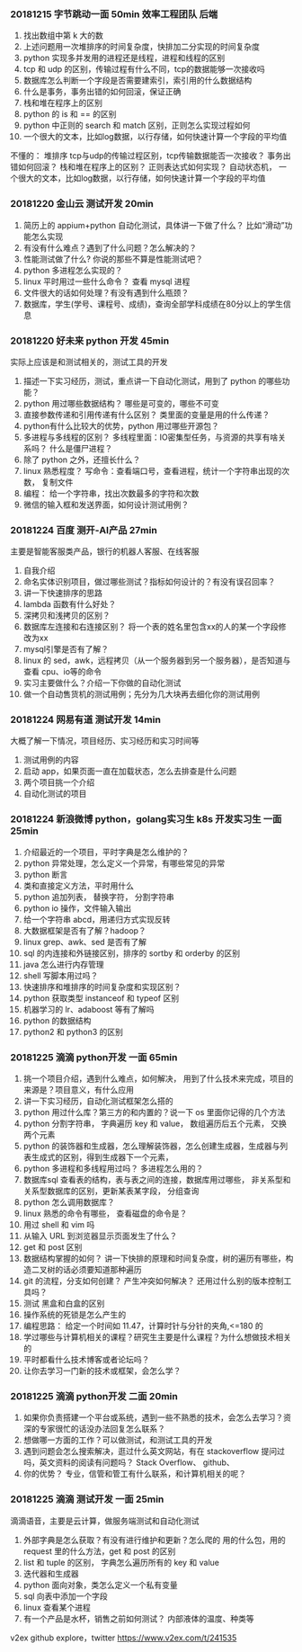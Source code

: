 ### 20181215 字节跳动一面 50min 效率工程团队 后端
1. 找出数组中第 k 大的数
2. 上述问题用一次堆排序的时间复杂度，快排加二分实现的时间复杂度
3. python 实现多并发用的进程还是线程，进程和线程的区别
4. tcp 和 udp 的区别，传输过程有什么不同，tcp的数据能够一次接收吗
5. 数据库怎么判断一个字段是否需要建索引，索引用的什么数据结构
6. 什么是事务，事务出错的如何回滚，保证正确
7. 栈和堆在程序上的区别
8. python 的 is 和 == 的区别
9. python 中正则的 search 和 match 区别，正则怎么实现过程如何
10. 一个很大的文本，比如log数据，以行存储，如何快速计算一个字段的平均值

不懂的：
堆排序
tcp与udp的传输过程区别，tcp传输数据能否一次接收？
事务出错如何回滚？ 
栈和堆在程序上的区别？
正则表达式如何实现？ 自动状态机，
一个很大的文本，比如log数据，以行存储，如何快速计算一个字段的平均值

### 20181220 金山云 测试开发 20min
1. 简历上的 appium+python 自动化测试，具体讲一下做了什么？ 比如“滑动”功能怎么实现
2. 有没有什么难点？遇到了什么问题？怎么解决的？ 
3. 性能测试做了什么? 你说的那些不算是性能测试吧？
4. python 多进程怎么实现的？
5. linux 平时用过一些什么命令？ 查看 mysql 进程
6. 文件很大的话如何处理？有没有遇到什么瓶颈？
7. 数据库，学生(学号、课程号、成绩)，查询全部学科成绩在80分以上的学生信息

### 20181220 好未来 python 开发 45min
实际上应该是和测试相关的，测试工具的开发
1. 描述一下实习经历，测试，重点讲一下自动化测试，用到了 python 的哪些功能？
2. python 用过哪些数据结构？ 哪些是可变的，哪些不可变
3. 直接参数传递和引用传递有什么区别？ 类里面的变量是用的什么传递？
4. python有什么比较大的优势，python 用过哪些开源包？
5. 多进程与多线程的区别？ 多线程里面：IO密集型任务，与资源的共享有啥关系吗？ 什么是僵尸进程？
6. 除了 python 之外，还擅长什么？
7. linux 熟悉程度？ 写命令：查看端口号，查看进程，统计一个字符串出现的次数， 复制文件
8. 编程： 给一个字符串，找出次数最多的字符和次数
9. 微信的输入框和发送界面，如何设计测试用例？

### 20181224 百度 测开-AI产品 27min
主要是智能客服类产品，银行的机器人客服、在线客服
1. 自我介绍
2. 命名实体识别项目，做过哪些测试？指标如何设计的？有没有误召回率？
3. 讲一下快速排序的思路
4. lambda 函数有什么好处？
5. 深拷贝和浅拷贝的区别？
6. 数据库左连接和右连接区别？ 将一个表的姓名里包含xx的人的某一个字段修改为xx
7. mysql引擎是否有了解？
8. linux 的 sed，awk，远程拷贝（从一个服务器到另一个服务器），是否知道与查看 cpu、io等的命令
9. 实习主要做什么？介绍一下你做的自动化测试
10. 做一个自动售货机的测试用例；先分为几大块再去细化你的测试用例

### 20181224 网易有道 测试开发 14min
大概了解一下情况，项目经历、实习经历和实习时间等
1. 测试用例的内容
2. 启动 app，如果页面一直在加载状态，怎么去排查是什么问题
3. 两个项目挑一个介绍
4. 自动化测试的项目

### 20181224 新浪微博 python，golang实习生 k8s 开发实习生 一面 25min
1. 介绍最近的一个项目，平时字典是怎么维护的？
2. python 异常处理，怎么定义一个异常，有哪些常见的异常
3. python 断言
4. 类和直接定义方法，平时用什么
5. python 追加列表， 替换字符， 分割字符串
6. python io 操作，文件输入输出
7. 给一个字符串 abcd，用递归方式实现反转
8. 大数据框架是否有了解？hadoop？
9. linux grep、awk、sed 是否有了解
10. sql 的内连接和外链接区别，排序的 sortby 和 orderby 的区别
11. java 怎么进行内存管理
12. shell 写脚本用过吗？
13. 快速排序和堆排序的时间复杂度和实现区别？
14. python 获取类型 instanceof 和 typeof 区别
15. 机器学习的 lr、adaboost 等有了解吗
16. python 的数据结构
17. python2 和 python3 的区别

### 20181225 滴滴 python开发 一面 65min
1. 挑一个项目介绍，遇到什么难点，如何解决， 用到了什么技术来完成，项目的来源是？项目意义，有什么应用
2. 讲一下实习经历，自动化测试框架怎么搭的
3. python 用过什么库？第三方的和内置的？说一下 os 里面你记得的几个方法
4. python 分割字符串， 字典遍历 key 和 value， 数组遍历后五个元素， 交换两个元素
5. python 的装饰器和生成器，怎么理解装饰器，怎么创建生成器，生成器与列表生成式的区别，得到生成器下一个元素，
6. python 多进程和多线程用过吗？ 多进程怎么用的？
7. 数据库sql 查看表的结构，表与表之间的连接，数据库用过哪些， 非关系型和关系型数据库的区别，更新某表某字段， 分组查询
8. python 怎么调用数据库？
9. linux 熟悉的命令有哪些， 查看磁盘的命令是？
10. 用过 shell 和 vim 吗
11. 从输入 URL 到浏览器显示页面发生了什么？
12. get 和 post 区别
13. 数据结构掌握的如何？ 讲一下快排的原理和时间复杂度，树的遍历有哪些，构造二叉树的话必须要知道那种遍历
14. git 的流程，分支如何创建？ 产生冲突如何解决？ 还用过什么别的版本控制工具吗？
15. 测试 黑盒和白盒的区别
16. 操作系统的死锁是怎么产生的
17. 编程思路： 给定一个时间如 11.47，计算时针与分针的夹角,<=180 的
18. 学过哪些与计算机相关的课程？研究生主要是什么课程？为什么想做技术相关的
19. 平时都看什么技术博客或者论坛吗？
20. 让你去学习一门新的技术或框架，会怎么学？

### 20181225 滴滴 python开发 二面 20min
1. 如果你负责搭建一个平台或系统，遇到一些不熟悉的技术，会怎么去学习？资深的专家很忙的话没办法回复怎么联系？
2. 想做哪一方面的工作？可以做测试，和测试工具的开发
3. 遇到问题会怎么搜索解决，逛过什么英文网站，有在 stackoverflow 提问过吗，英文资料的阅读有问题吗？
Stack Overflow、 github、
4. 你的优势？ 专业，信管和管工有什么联系，和计算机相关的呢？

### 20181225 滴滴 测试开发 一面 25min
滴滴语音，主要是云计算，做服务端测试和自动化测试
1. 外部字典是怎么获取？有没有进行维护和更新？怎么爬的 用的什么包，用的 request 里的什么方法，get 和 post 的区别
2. list 和 tuple 的区别， 字典怎么遍历所有的 key 和 value
3. 迭代器和生成器
4. python 面向对象，类怎么定义一个私有变量
5. sql 向表中添加一个字段
6. linux 查看某个进程
7. 有一个产品是水杯，销售之前如何测试？ 内部液体的温度、种类等

v2ex github explore，twitter
https://www.v2ex.com/t/241535